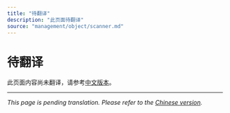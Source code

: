 ```yaml
---
title: "待翻译"
description: "此页面待翻译"
source: "management/object/scanner.md"
---
```


# 待翻译

此页面内容尚未翻译，请参考[中文版本](../../zh/management/object/scanner.md)。

---

*This page is pending translation. Please refer to the [Chinese version](../../zh/management/object/scanner.md).*
